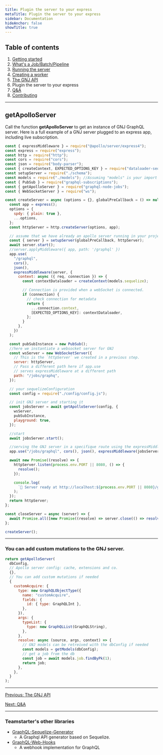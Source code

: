 ```yaml
---
title: Plugin the server to your express
metaTitle: Plugin the server to your express
sidebar: Documentation
hideAnchor: false
showTitle: true
---
```


## Table of contents

1. [Getting started](index.md)
2. [What's a Job/Batch/Pipeline](02_Whats_a_Job_Batch_Pipeline.md)
3. [Running the server](03_Running_the_server.md)
4. [Creating a worker](04_Creating_a_worker.md)
5. [The GNJ API](05_The_GNJ_API.md)
6. Plugin the server to your express
7. [Q&A](07_QA.md)
8. [Contributing](08_Contributing.md)

---

## getApolloServer

Call the function **getApolloServer** to get an instance of GNJ GraphQL server.
Here is a full example of a GNJ server plugged to an express app, including live subscription.

```javascript
const { expressMiddleware } = require("@apollo/server/express4");
const express = require("express");
const http = require("http");
const cors = require("cors");
const json = require("body-parser");
const { createContext, EXPECTED_OPTIONS_KEY } = require("dataloader-sequelize");
const setupServer = require("./schema");
const models = require("./models"); //Assuming "models" is your import of the Sequelize models folder, initialized by Sequelize-Cli
const { PubSub } = require("graphql-subscriptions");
const { getApolloServer } = require("graphql-node-jobs");
const { WebSocketServer } = require("ws");

const createServer = async (options = {}, globalPreCallback = () => null) => {
  const app = express();
  options = {
    spdy: { plain: true },
    ...options,
  };
  const httpServer = http.createServer(options, app);

  // assume that we have already an apollo server running in your project
  const { server } = setupServer(globalPreCallback, httpServer);
  await server.start();
  //server.applyMiddleware({ app, path: '/graphql' })
  app.use(
    "/graphql",
    cors(),
    json(),
    expressMiddleware(server, {
      context: async ({ req, connection }) => {
        const contextDataloader = createContext(models.sequelize);

        // Connection is provided when a webSocket is connected.
        if (connection) {
          // check connection for metadata
          return {
            ...connection.context,
            [EXPECTED_OPTIONS_KEY]: contextDataloader,
          };
        }
      },
    })
  );

  const pubSubInstance = new PubSub();
  //here we instantiate a websocket server for GNJ
  const wsServer = new WebSocketServer({
    // This is the `httpServer` we created in a previous step.
    server: httpServer,
    // Pass a different path here if app.use
    // serves expressMiddleware at a different path
    path: "/jobs/graphq",
  });

  // your sequelizeConfiguration
  const config = require("./config/config.js");

  // init GNJ server and starting it
  const jobsServer = await getApolloServer(config, {
    wsServer,
    pubSubInstance,
    playground: true,
  });

  //start
  await jobsServer.start();

  //serving the GNJ server in a specifique route using the expressMiddleware
  app.use("/jobs/graphql", cors(), json(), expressMiddleware(jobsServer, {}));

  await new Promise((resolve) => {
    httpServer.listen(process.env.PORT || 8080, () => {
      resolve();
    });

    console.log(
      `🚀 Server ready at http://localhost:${process.env.PORT || 8080}/graphql`
    );
  });
  return httpServer;
};

const closeServer = async (server) => {
  await Promise.all([new Promise((resolve) => server.close(() => resolve()))]);
};

createServer();
```

---

### You can add custom mutations to the GNJ server.

```javascript
return getApolloServer(
  dbConfig,
  // Apollo server config: cache, extensions and co.
  {},
  // You can add custom mutations if needed
  {
    customAcquire: {
      type: new GraphQLObjectType({
        name: "customAcquire",
        fields: {
          id: { type: GraphQLInt },
        },
      }),
      args: {
        typeList: {
          type: new GraphQLList(GraphQLString),
        },
      },
      resolve: async (source, args, context) => {
        // GNJ models can be retreived with the dbConfig if needed
        const models = getModels(dbConfig);
        // get a job from the db
        const job = await models.job.findByPk(1);
        return job;
      },
    },
  }
);
```

---

[Previous: The GNJ API](05_The_GNJ_API.md)

[Next: Q&A](07_QA.md)

---

### Teamstarter's other libraries

- [GraphQL-Sequelize-Generator](https://teamstarter.github.io/GSG-documentation/)
  - A Graphql API generator based on Sequelize.
- [GraphQL-Web-Hooks](https://teamstarter.github.io/GWH-documentation/)
  - A webhook implementation for GraphQL

